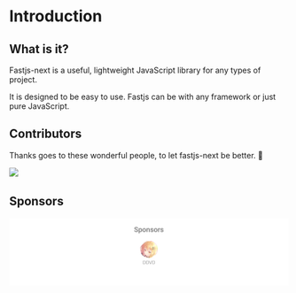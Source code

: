 # Introduction

## What is it?

Fastjs-next is a useful, lightweight JavaScript library for any types of project.

It is designed to be easy to use. Fastjs can be with any framework or just pure JavaScript.

## Contributors

Thanks goes to these wonderful people, to let fastjs-next be better. 🙌

<a href="https://github.com/fastjs-team/fastjs-next/graphs/contributors">
  <img src="https://contrib.rocks/image?repo=fastjs-team/fastjs-next" />
</a>

## Sponsors

<div align="center">
  <img src="https://raw.githubusercontent.com/dy-xiaodong2022/sponsors/main/sponsors.svg" />
</div>